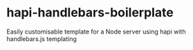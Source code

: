 # hapi-handlebars-boilerplate
Easily customisable template for a Node server using hapi with handlebars.js templating

